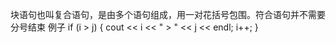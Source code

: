 块语句也叫复合语句，是由多个语句组成，用一对花括号包围。符合语句并不需要分号结束
例子
if (i > j) {
   cout << i << " > " << j << endl;
   i++;
}